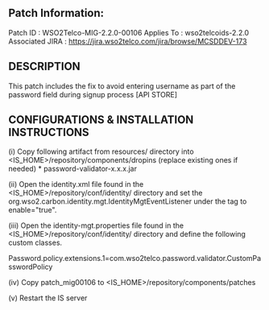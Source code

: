 
Patch Information:
----------- 

Patch ID         : WSO2Telco-MIG-2.2.0-00106
Applies To       : wso2telcoids-2.2.0
Associated JIRA  : https://jira.wso2telco.com/jira/browse/MCSDDEV-173

DESCRIPTION
-----------

This patch includes the fix to avoid entering username as part of the password field during signup process [API STORE]


CONFIGURATIONS & INSTALLATION INSTRUCTIONS
-------------------------------------------

(i) Copy following artifact from resources/ directory into <IS_HOME>/repository/components/dropins (replace existing ones if needed)
    * password-validator-x.x.x.jar

(ii) Open the identity.xml file found in the <IS_HOME>/repository/conf/identity/ directory and set the org.wso2.carbon.identity.mgt.IdentityMgtEventListener
under the <EventListeners> tag to enable="true".

<EventListener type="org.wso2.carbon.user.core.listener.UserOperationEventListener"
name="org.wso2.carbon.identity.mgt.IdentityMgtEventListener" orderId="50" enable="true"/>

(iii) Open the identity-mgt.properties file found in the <IS_HOME>/repository/conf/identity/ directory and define the following custom classes.

Password.policy.extensions.1=com.wso2telco.password.validator.CustomPasswordPolicy

(iv) Copy patch_mig00106 to <IS_HOME>/repository/components/patches

(v) Restart the IS server
